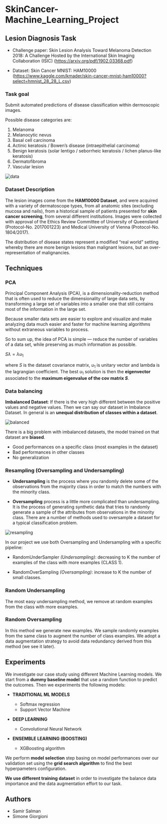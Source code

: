 # SkinCancer-Machine_Learning_Project

## Lesion Diagnosis Task

- Challenge paper: Skin Lesion Analysis Toward Melanoma
Detection 2018: A Challenge Hosted by the
International Skin Imaging Collaboration (ISIC) (https://arxiv.org/pdf/1902.03368.pdf)
  
- Dataset: Skin Cancer MNIST: HAM10000 (https://www.kaggle.com/kmader/skin-cancer-mnist-ham10000?select=hmnist_28_28_L.csv)

### Task goal
Submit automated predictions of disease classification within dermoscopic images.

Possible disease categories are:
1.   Melanoma 
2.   Melanocytic nevus
3.   Basal cell carcinoma
4.   Actinic keratosis / Bowen’s disease (intraepithelial carcinoma)
5.   Benign keratosis (solar lentigo / seborrheic keratosis / lichen planus-like keratosis)
6.   Dermatofibroma
7.   Vascular lesion

![data](https://challenge2018.isic-archive.com/wp-content/uploads/2018/04/task3.png)

### Dataset Description

The lesion images come from the **HAM10000 Dataset**, and were acquired with a variety of dermatoscope types, from all anatomic sites (excluding mucosa and nails), from a historical sample of patients presented for **skin cancer screening**, from several different institutions. Images were collected with approval of the Ethics Review Committee of University of Queensland (Protocol-No. 2017001223) and Medical University of Vienna (Protocol-No. 1804/2017).

The distribution of disease states represent a modified “real world” setting whereby there are more benign lesions than malignant lesions, but an over-representation of malignancies.

## Techniques

### PCA 

Principal Component Analysis (PCA), is a dimensionality-reduction method that is often used to reduce the dimensionality of large data sets, by transforming a large set of variables into a smaller one that still contains most of the information in the large set.

Because smaller data sets are easier to explore and visualize and make analyzing data much easier and faster for machine learning algorithms without extraneous variables to process.

So to sum up, the idea of PCA is simple — reduce the number of variables of a data set, while preserving as much information as possible.


$S\lambda = \lambda u_1$

where $S$ is the dataset covariance matrix, $u_1$ is unitary vector and lambda is the lagrangian coefficient. The best $u_1$ solution is then the **eigenvector** associated to the **maximum eigenvalue of the cov matrix $S$**.


### Data balancing

**Imbalanced Dataset**: If there is the very high different between the positive values and negative values. Then we can say our dataset in Imbalance Dataset. In general is an **unequal distribution of classes within a dataset**.

![balanced](https://miro.medium.com/max/900/1*zsyN08VVrgHbAEdvv27Pyw.png)

There is a big problem with imbalanced datasets, the model trained on that dataset are **biased**.

- Good performances on a specific class (most examples in the dataset)
- Bad performances in other classes
- No generalization

### Resampling (Oversampling and Undersampling)

- **Undersampling** is the process where you randomly delete some of the observations from the majority class in order to match the numbers with the minority class.

- **Oversampling** process is a little more complicated than undersampling. It is the process of generating synthetic data that tries to randomly generate a sample of the attributes from observations in the minority class. There are a number of methods used to oversample a dataset for a typical classification problem.


![resampling](https://miro.medium.com/max/4888/1*ENvt_PTaH5v4BXZfd-3pMA.png)

In our project we use both Oversampling and Undersampling with a specific pipeline:

- RandomUnderSampler *(Undersampling)*: decreasing to K the number of examples of the class with more examples (CLASS 1).

- RandomOverSampling *(Oversampling)*: increase to K the number of small classes.

### Random Undersampling

The most easy undersampling method, we remove at random examples from the class with more examples.

### Random Oversampling

In this method we generate new examples. We sample randomly examples from the same class to augment the number of class examples. We adopt a data augmentation strategy to avoid data redundancy derived from this method (we see it later).   


## Experiments
We investigate our case study using different Machine Learning models. We start from a **dummy baseline model** that use a random function to predict the outcomes. Then we experiments the following models:

- **TRADITIONAL ML MODELS**
  - Softmax regression
  - Support Vector Machine

- **DEEP LEARNING**
  - Convolutional Neural Network

- **ENSEMBLE LEARNING (BOOSTING)**  
  - XGBoosting algorithm

We perform **model selection** step basing on model performances over our validation set using the **grid search algorithm** to find the best hyperpameters configuration.

**We use different training dataset** in order to investigate the balance data importance and the data augmentation effort to our task.


## Authors

- Samir Salman
- Simone Giorgioni
